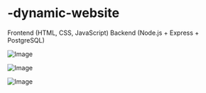 # -dynamic-website

Frontend (HTML, CSS, JavaScript) Backend (Node.js + Express + PostgreSQL)

![Image](https://github.com/user-attachments/assets/3442c8e3-632f-4f05-a2ac-f3b2e502db27)

![Image](https://github.com/user-attachments/assets/de6184df-2a8d-43d6-b6cc-d07f14084f29)

![Image](https://github.com/user-attachments/assets/40f4615e-d36e-4636-adb2-8af8b5ae1bbd)
